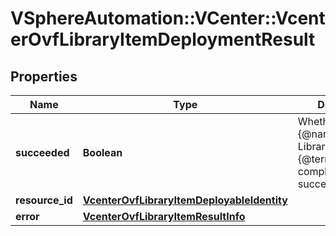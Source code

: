 # VSphereAutomation::VCenter::VcenterOvfLibraryItemDeploymentResult

## Properties
Name | Type | Description | Notes
------------ | ------------- | ------------- | -------------
**succeeded** | **Boolean** | Whether the {@name LibraryItem#deploy} {@term operation} completed successfully. | 
**resource_id** | [**VcenterOvfLibraryItemDeployableIdentity**](VcenterOvfLibraryItemDeployableIdentity.md) |  | [optional] 
**error** | [**VcenterOvfLibraryItemResultInfo**](VcenterOvfLibraryItemResultInfo.md) |  | [optional] 



